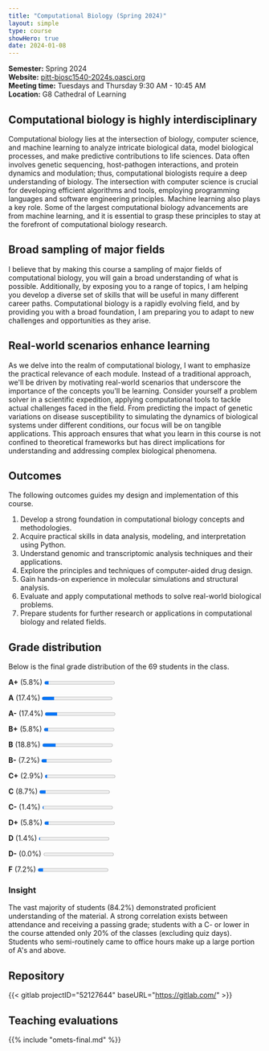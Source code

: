```yaml
---
title: "Computational Biology (Spring 2024)"
layout: simple
type: course
showHero: true
date: 2024-01-08
---
```



**Semester:** Spring 2024
<br>
**Website:** [pitt-biosc1540-2024s.oasci.org](https://pitt-biosc1540-2024s.oasci.org/)
<br>
**Meeting time:** Tuesdays and Thursday 9:30 AM - 10:45 AM
<br>
**Location:** G8 Cathedral of Learning

## Computational biology is highly interdisciplinary

Computational biology lies at the intersection of biology, computer science, and machine learning to analyze intricate biological data, model biological processes, and make predictive contributions to life sciences.
Data often involves genetic sequencing, host-pathogen interactions, and protein dynamics and modulation; thus, computational biologists require a deep understanding of biology.
The intersection with computer science is crucial for developing efficient algorithms and tools, employing programming languages and software engineering principles.
Machine learning also plays a key role.
Some of the largest computational biology advancements are from machine learning, and it is essential to grasp these principles to stay at the forefront of computational biology research.

## Broad sampling of major fields

I believe that by making this course a sampling of major fields of computational biology, you will gain a broad understanding of what is possible.
Additionally, by exposing you to a range of topics, I am helping you develop a diverse set of skills that will be useful in many different career paths.
Computational biology is a rapidly evolving field, and by providing you with a broad foundation, I am preparing you to adapt to new challenges and opportunities as they arise.

## Real-world scenarios enhance learning

As we delve into the realm of computational biology, I want to emphasize the practical relevance of each module.
Instead of a traditional approach, we'll be driven by motivating real-world scenarios that underscore the importance of the concepts you'll be learning. Consider yourself a problem solver in a scientific expedition, applying computational tools to tackle actual challenges faced in the field.
From predicting the impact of genetic variations on disease susceptibility to simulating the dynamics of biological systems under different conditions, our focus will be on tangible applications.
This approach ensures that what you learn in this course is not confined to theoretical frameworks but has direct implications for understanding and addressing complex biological phenomena.

## Outcomes

The following outcomes guides my design and implementation of this course.

1.  Develop a strong foundation in computational biology concepts and methodologies.
2.  Acquire practical skills in data analysis, modeling, and interpretation using Python.
3.  Understand genomic and transcriptomic analysis techniques and their applications.
4.  Explore the principles and techniques of computer-aided drug design.
5.  Gain hands-on experience in molecular simulations and structural analysis.
6.  Evaluate and apply computational methods to solve real-world biological problems.
7.  Prepare students for further research or applications in computational biology and related fields.

## Grade distribution

Below is the final grade distribution of the 69 students in the class.

**A+** (5.8%) <progress value="4" max="69" style="--value: 4.0; --max: 4.0;"></progress>

**A** (17.4%) <progress value="12" max="69" style="--value: 4.0; --max: 4.0;"></progress>

**A-** (17.4%) <progress value="12" max="69" style="--value: 3.75; --max: 4.0;"></progress>

**B+** (5.8%) <progress value="4" max="69" style="--value: 3.25; --max: 4.0;"></progress>

**B** (18.8%) <progress value="13" max="69" style="--value: 3.0; --max: 4.0;"></progress>

**B-** (7.2%) <progress value="5" max="69" style="--value: 2.75; --max: 4.0;"></progress>

**C+** (2.9%) <progress value="2" max="69" style="--value: 2.25; --max: 4.0;"></progress>

**C** (8.7%) <progress value="6" max="69" style="--value: 2.20; --max: 4.0;"></progress>

**C-** (1.4%) <progress value="1" max="69" style="--value: 1.75; --max: 4.0;"></progress>

**D+** (5.8%) <progress value="4" max="69" style="--value: 1.25; --max: 4.0;"></progress>

**D** (1.4%) <progress value="1" max="69" style="--value: 1.00; --max: 4.0;"></progress>

**D-** (0.0%) <progress value="0" max="69" style="--value: 0.75; --max: 4.0;"></progress>

**F** (7.2%) <progress value="5" max="69" style="--value: 0; --max: 4.0;"></progress>

### Insight

The vast majority of students (84.2%) demonstrated proficient understanding of the material.
A strong correlation exists between attendance and receiving a passing grade; students with a C- or lower in the course attended only 20% of the classes (excluding quiz days).
Students who semi-routinely came to office hours make up a large portion of A's and above.

## Repository

{{< gitlab projectID="52127644" baseURL="<https://gitlab.com/>" >}}

## Teaching evaluations

{{% include "omets-final.md" %}}
